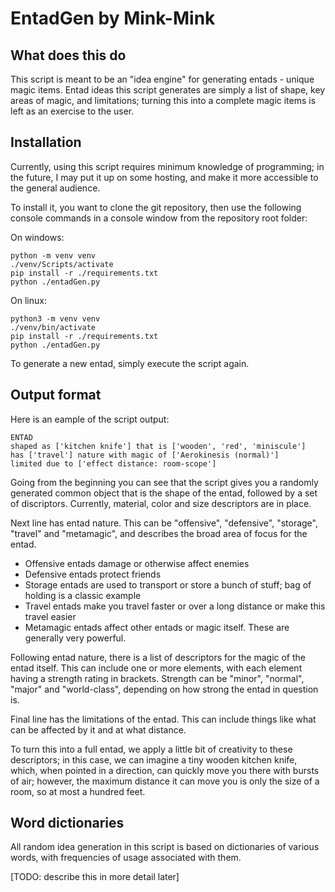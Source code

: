 # EntadGen by Mink-Mink

## What does this do

This script is meant to be an "idea engine" for generating entads - unique magic items.
Entad ideas this script generates are simply a list of shape, key areas of magic, and limitations; turning this into a complete magic items is left as an exercise to the user.

## Installation

Currently, using this script requires minimum knowledge of programming; in the future, I may put it up on some hosting, and make it more accessible to the general audience.

To install it, you want to clone the git repository, then use the following console commands in a console window from the repository root folder:

On windows:

```
python -m venv venv
./venv/Scripts/activate
pip install -r ./requirements.txt
python ./entadGen.py
```

On linux:

```
python3 -m venv venv
./venv/bin/activate
pip install -r ./requirements.txt
python ./entadGen.py
```

To generate a new entad, simply execute the script again.

## Output format

Here is an eample of the script output:

```
ENTAD
shaped as ['kitchen knife'] that is ['wooden', 'red', 'miniscule']
has ['travel'] nature with magic of ['Aerokinesis (normal)']
limited due to ['effect distance: room-scope']
```

Going from the beginning you can see that the script gives you a randomly generated common object that is the shape of the entad, followed by a set of discriptors. Currently, material, color and size descriptors are in place.

Next line has entad nature. This can be "offensive", "defensive", "storage", "travel" and "metamagic", and describes the broad area of focus for the entad.

* Offensive entads damage or otherwise affect enemies
* Defensive entads protect friends
* Storage entads are used to transport or store a bunch of stuff; bag of holding is a classic example
* Travel entads make you travel faster or over a long distance or make this travel easier
* Metamagic entads affect other entads or magic itself. These are generally very powerful.

Following entad nature, there is a list of descriptors for the magic of the entad itself. This can include one or more elements, with each element having a strength rating in brackets. Strength can be "minor", "normal", "major" and "world-class", depending on how strong the entad in question is.

Final line has the limitations of the entad. This can include things like what can be affected by it and at what distance.

To turn this into a full entad, we apply a little bit of creativity to these descriptors; in this case, we can imagine a tiny wooden kitchen knife, which, when pointed in a direction, can quickly move you there with bursts of air; however, the maximum distance it can move you is only the size of a room, so at most a hundred feet.

## Word dictionaries

All random idea generation in this script is based on dictionaries of various words, with frequencies of usage associated with them.

[TODO: describe this in more detail later]
